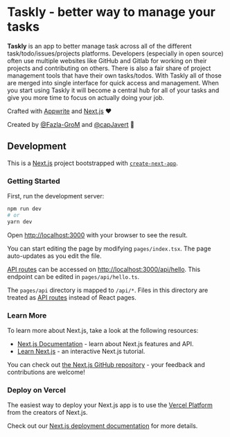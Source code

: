 # Taskly - better way to manage your tasks

**Taskly** is an app to better manage task across all of the different task/todo/issues/projects platforms. Developers (especially in open source) often use multiple websites like GitHub and Gitlab for working on their projects and contributing on others. There is also a fair share of project management tools that have their own tasks/todos. With Taskly all of those are merged into single interface for quick access and management. When you start using Taskly it will become a central hub for all of your tasks and give you more time to focus on actually doing your job. 

Crafted with [Appwrite](https://appwrite.io) and [Next.js](https://nextjs.org/) ❤️

Created by [@Fazla-GroM](https://github.com/Fazla-GroM) and [@capJavert](https://github.com/capJavert) 🌈

## Development

This is a [Next.js](https://nextjs.org/) project bootstrapped with [`create-next-app`](https://github.com/vercel/next.js/tree/canary/packages/create-next-app).

### Getting Started

First, run the development server:

```bash
npm run dev
# or
yarn dev
```

Open [http://localhost:3000](http://localhost:3000) with your browser to see the result.

You can start editing the page by modifying `pages/index.tsx`. The page auto-updates as you edit the file.

[API routes](https://nextjs.org/docs/api-routes/introduction) can be accessed on [http://localhost:3000/api/hello](http://localhost:3000/api/hello). This endpoint can be edited in `pages/api/hello.ts`.

The `pages/api` directory is mapped to `/api/*`. Files in this directory are treated as [API routes](https://nextjs.org/docs/api-routes/introduction) instead of React pages.

### Learn More

To learn more about Next.js, take a look at the following resources:

- [Next.js Documentation](https://nextjs.org/docs) - learn about Next.js features and API.
- [Learn Next.js](https://nextjs.org/learn) - an interactive Next.js tutorial.

You can check out [the Next.js GitHub repository](https://github.com/vercel/next.js/) - your feedback and contributions are welcome!

### Deploy on Vercel

The easiest way to deploy your Next.js app is to use the [Vercel Platform](https://vercel.com/new?utm_medium=default-template&filter=next.js&utm_source=create-next-app&utm_campaign=create-next-app-readme) from the creators of Next.js.

Check out our [Next.js deployment documentation](https://nextjs.org/docs/deployment) for more details.
